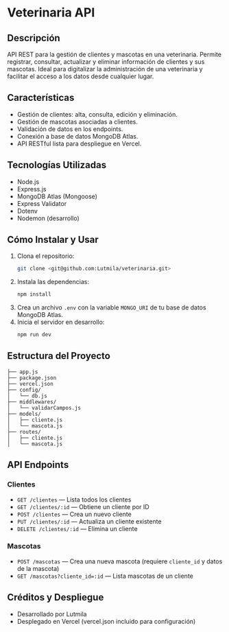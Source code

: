 # Veterinaria API

## Descripción
API REST para la gestión de clientes y mascotas en una veterinaria. Permite registrar, consultar, actualizar y eliminar información de clientes y sus mascotas. Ideal para digitalizar la administración de una veterinaria y facilitar el acceso a los datos desde cualquier lugar.

## Características
- Gestión de clientes: alta, consulta, edición y eliminación.
- Gestión de mascotas asociadas a clientes.
- Validación de datos en los endpoints.
- Conexión a base de datos MongoDB Atlas.
- API RESTful lista para despliegue en Vercel.

## Tecnologías Utilizadas
- Node.js
- Express.js
- MongoDB Atlas (Mongoose)
- Express Validator
- Dotenv
- Nodemon (desarrollo)

## Cómo Instalar y Usar
1. Clona el repositorio:
   ```sh
   git clone <git@github.com:Lutmila/veterinaria.git>
   ```
2. Instala las dependencias:
   ```sh
   npm install
   ```
3. Crea un archivo `.env` con la variable `MONGO_URI` de tu base de datos MongoDB Atlas.
4. Inicia el servidor en desarrollo:
   ```sh
   npm run dev
   ```

## Estructura del Proyecto
```
├── app.js
├── package.json
├── vercel.json
├── config/
│   └── db.js
├── middlewares/
│   └── validarCampos.js
├── models/
│   ├── cliente.js
│   └── mascota.js
├── routes/
│   ├── cliente.js
│   └── mascota.js
```

## API Endpoints
### Clientes
- `GET /clientes` — Lista todos los clientes
- `GET /clientes/:id` — Obtiene un cliente por ID
- `POST /clientes` — Crea un nuevo cliente
- `PUT /clientes/:id` — Actualiza un cliente existente
- `DELETE /clientes/:id` — Elimina un cliente

### Mascotas
- `POST /mascotas` — Crea una nueva mascota (requiere `cliente_id` y datos de la mascota)
- `GET /mascotas?cliente_id=:id` — Lista mascotas de un cliente

## Créditos y Despliegue
- Desarrollado por Lutmila
- Desplegado en Vercel (vercel.json incluido para configuración)
